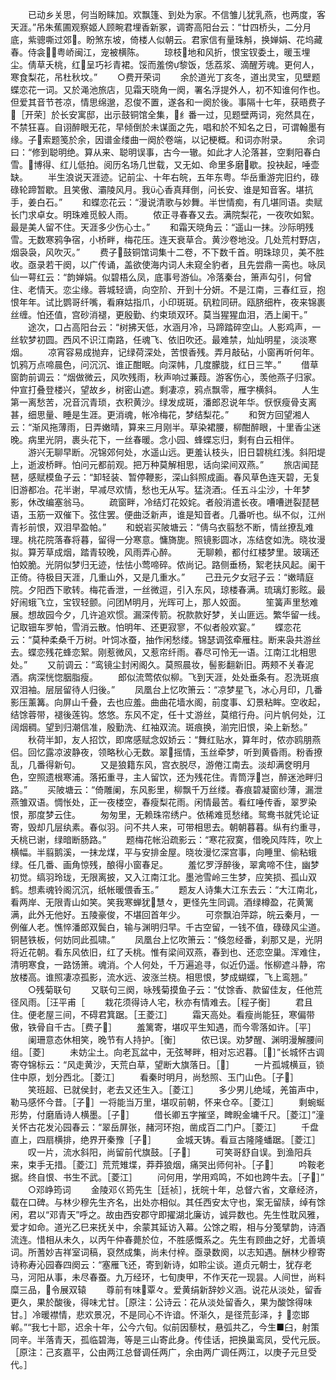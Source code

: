 <!-- { "loadSidebar": true } -->
　　已动乡关思，何当盼睐加。欢飘篷、到处为家。不信雏儿犹乳燕，也两度，客天涯。”吊朱蕉圃观察姬人顾畹君埋香新冢，调寄高阳台云：“廿四桥头，二分月底，紫骢嘶过郊。盼煞东坡，倚楼人似朝云。君家信有量珠斛，换婵娟、花坞藏春。侍衾，粤峤闽江，宠被横陈。
　　琼枝地和风折，恨宝钗委土，暖玉埋尘。倩草夭桃，红呈巧衫青裙。馁而羞傍黎饭，恁荔浆、滴醒芳魂。更何人，寒食梨花，吊杜秋坟。”
　　○费开荣词
　　余於道光丁亥冬，道出灵宝，见壁题蝶恋花一词。又於渑池旅店，见霜天晓角一阕，署名浮提外人，初不知谁何作也。但爱其音节苍凉，情思绵邈，忍俊不置，遂各和一阕於後。事隔十七年，获晤费子［开荣］於长安寓邸，出示鼓铜馆全集，纟番一过，见题壁两词，宛然具在，不禁狂喜。自诩醉眼无花，早倾倒於未谋面之先，唱和於不知名之日，可谓翰墨有缘。子索题笺於余，因谱金缕曲一阕於卷端，以记梗概。和词亦附录。
　　余词曰：“修到聪明绝。算从来、聪明误事，古今一辙。如此才人沦落甚，空剩阳春白雪。博得、红儿低拍。阅历名场几世载，又无如、命里多磨歇。投袂起，唾壶缺。
　　半生浪说天涯迹。记前尘、十年右皖，五年东粤。华岳重游完旧约，碌碌轮蹄暂歇。且笑傲、灞陵风月。我心香真拜倒，问长安、谁是知音客。堪抗手，姜白石。”
　　和蝶恋花云：“漫说清歌与妙舞。半世情痴，有几堪同语。卖赋长门求卓女。明珠难觅鲛人雨。
　　侬正寻春春又去。满院梨花，一夜吹如絮。最是美人留不住。天涯多少伤心士。”
　　和霜天晓角云：“遥山一抹。沙际明残雪。无数寒鸦争宿，小桥畔，梅花压。连天衰草合。黄沙卷地没。几处荒村野店，烟袅袅，风吹灭。”
　　费子鼓铜馆词集十二卷，不下数千首。明珠琼贝，美不胜收。亟录若干阕，以广传诵，盖欲使海内词人未窥全豹者，且先尝鼎一脔也。咏凤仙一萼红云：“韵婵娟。似碧梧么凤，底事号游仙。冷落秦台，箫声勾引，何曾住、老情天。恋尘缘。蓉城轻谪，向空阶、开到十分妍。不是江南，三春红豆，抱恨年年。试比鹦哥纤嘴，看麻姑指爪，小印斑斑。矾粒同研。瓯脐细杵，夜来锦裹丝缠。怕还值，宫砂消褪，更殷勤、约束琐双环。莫当猩猩血泪，洒上阑干。”
　　途次，口占高阳台云：“树拂天低，水涵月冷，马蹄踏碎空山。人影鸡声，一丝软梦初圆。西风不识江南路，任魂飞、依旧吹还。最难禁，灿灿明星，淡淡寒烟。
　　凉宵容易成抛弃，记绿荷深处，苦恨香残。弄月敲砧，小窗再听何年。饥鸦万点啼晨色，问沉沉、谁正酣眠。向深帏，几度朦胧，红日三竿。”
　　借草窗韵前调云：“烟做微云，风吹残雨，秋声响过蒹葭。游客伤心，羡他燕子归家。仲宣打叠登楼兴，望故乡，树密山遮。剩凄凉，鸦点飘零，雁字横斜。
　　人生第一离愁苦，况音沉青琐，衣积黄沙。绿发成斑，潘郎忍说年华。恹恹瘦骨支离甚，细思量、睡是生涯。更消魂，帐冷梅花，梦结梨花。”
　　和贺方回望湘人云：“渐风拖薄雨，日弄嫩晴，算来三月刚半。草染裙腰，柳酣醉眼，十里香尘迷晚。病里光阴，裹头花下，一丝春暖。念小园、蜂蝶忘归，剩有白云相伴。
　　游兴无聊早断。况锦郊何处，水遥山远。更羞认枝头，旧日碧桃红浅。斜阳堤上，逝波桥畔。怕问元都前观。把万种莫解相思，话向梁间双燕。”
　　旅店闻琵琶，感赋模鱼子云：“卸轻装、暂停鞭影，深山斜照成画。春风草色连天碧，无复旧游都冶。花半谢，早减尽欢情，愁也无从写。猛浇酒。任五斗尘沙，十年梦影，休改编塞翁马。
　　疏窗畔，冷结灯花姣姹。者般消遣长夜。嘈嘈迸裂琵琶语，玉筋一双催下。弦住罢。便曲泛新声，谁是知音者。几番听也。纵不似，江州青衫前恨，双泪早盈帕。”
　　和蜕岩买陂塘云：“倩乌衣翦愁不断，情丝撩乱难理。桃花院落春将暮，留得一分寒意。慵旖旎。照镜影圆冰，冻结奁如洗。晓妆漫拟。算芳草成烟，踏青较晚，风雨弄心醉。
　　无聊赖，都付红楼梦里。玻璃还怕姣脆。光阴似梦归无迹，怯怯小莺啼碎。侬尚记。路侧垂杨，絮老扶风起。阑干正倚。待极目天涯，几重山外，又是几重水。”
　　己丑元夕女冠子云：“嫩晴庭院。夕阳西下歌转。梅花香泄，一丝微逗，引入东风，琼楼春满。琉璃灯影眩。最好闹蛾飞立，宝钗轻颤。问团明月，光晖可上，那人姣面。
　　笙簧声里愁难展。想故园今夕，几许追欢惯。漏深传箭。祝款款好梦，关山匪远。繁华留一线。记取钿车罗帕，雪消云散。怕明年、还更寂寥，不似者般欢宴。”
　　蝶恋花云：“莫种柔桑千万树。叶饲冰蚕，抽作闲愁缕。锦瑟调弦牵雁柱。断来袅共游丝去。蝶恋残花蜂恋絮。刚惹微风，又惹帘纤雨。春尽可怜无一语。江南江北相思处。”
　　又前调云：“鸾镜尘封闲阁久。莫照晨妆，髻影翻新旧。两颊不关春泥酒。病深恍惚胭脂瘦。
　　郎似流莺侬似柳。飞到天涯，处处垂条有。忍洗斑痕双泪袖。层层留待人归後。”
　　凤凰台上忆吹箫云：“凉梦星飞，冰心月印，几番影压薰篝。向屏山千叠，去也应羞。曲曲花墙水阁，前度事、幻景粘眸。空收起，结馀蓉带，褪後莲钩。悠悠。东风不定，任十丈游丝，莫绾行舟。问片帆何处，江阔烟稠。望到归潮信准，殷勤洗、红袖双流。斑痕换，湔完旧恨，染上新愁。”
　　秋荷半卸，友人招饮，即席感赋念奴娇云：“舞红贴水，算年时，侬亦鸥朋燕侣。回忆露凉波静夜，领略秋心无数。翠摇情，玉丝牵梦，听到黄昏雨。粉香撩乱，几番得新句。
　　又是狼籍东风，宫衣脱尽，游倦江南去。淡却满奁明月色，空照遗根寒浦。落拓重寻，主人留饮，还为残花住。青筒浮岂，醉迷池畔归路。”
　　买陂塘云：“倚雕阑，东风影里，柳飘千万丝缕。春痕碧凝窗纱薄，漏泄燕雏双语。惆怅处，正一夜楼空，春瘦梨花雨。闲情最苦。看红唾传香，翠罗染恨，那度梦云住。
　　匆匆里，无赖珠帘绣户。依稀难觅愁绪。鸳鸯书就凭论证寄，毁却几层纨素。春似羽。问不共人来，可带相思去。朝朝暮暮。纵有约重寻，夭桃已谢，绿暗断肠路。”
　　题梅花帐沿疏影云：“寒花寂寞，借晚风阵阵，吹上横幅。半翦鹅溪，一抹龙煤，平与安排金屋。晓妆漫忆深宫事，向睡里、偷粘蛾绿。任几番、画角惊残，酿得小窗春足。
　　羞忆罗浮醉後，翠禽啼不住，幽梦初觉。缟羽玲珑，无限离披，又入江南江北。墨池雪岭三生梦，应笑损、孤山双鹤。想素魂铃阁沉沉，纸帐暖偎香玉。”
　　题友人诗集大江东去云：“大江南北，看两岸、无限青山如笑。笑我寒蝉犹慧々，更怪先生同调。酒绿樽盈，花黄篱满，此外无他好。五陵豪俊，不堪回首年少。
　　可奈飘泊萍踪，皖云秦月，一例催人老。憔悴潘郎双鬓白，输与渊明归早。千古空留，一钱不值，碌碌风尘道。铜琶铁板，何妨同此孤啸。”
　　凤凰台上忆吹箫云：“倏忽经番，刹那又是，光阴将近花朝。看东风依旧，红了夭桃。惟有梁间双燕，春到也、还恋空巢。浑难住，清明寒食，一路饧箫。魂消。个人何处，千万遍追寻，似近仍遥。怅柳遮斗静，帘放楼高。谁照凄凉孤影，流水远、波涨兰桡。相思恨，梦成蝴蝶，飞上鸾翘。”
　　○残菊联句
　　又联句三阕，咏残菊摸鱼子云：“仗馀香、款留佳友，任他荒径风雨。［汪平甫［
　　栽花须得诗人宅，秋亦有情难去。［程子衡］
　　君且住。便老屋三间，不碍君箕踞。［王菱江］
　　霜天高处。看瘦尚能狂，寒偏带傲，铁骨自千古。［费子］
　　羞篱寄，堪叹平生知遇，而今零落如许。［平］
　　阑珊意态休相笑，晚节有人持护。［衡］
　　侬已误。劝梦醒、渊明漫解腰间组。［菱］
　　未妨尘土。向老瓦盆中，无弦琴畔，相对忘迟暮。［］”长城怀古调寄夺锦标云：“风走黄沙，天荒白草，望断大旗落日。［］
　　一片孤城横亘，锁住中原，划分西北。［菱江］
　　看秦时明月，尚愁照、玉门山色。［子］
　　笑班超、已就侯封，老去又还生入。［菱江］
　　多少男儿绝域，羌笛声中，勒马感怀今昔。［子］一将能当万里，堪叹前朝，怀来仓卒。［菱江］
　　剩蜿蜒形势，付磨盾诗人横墨。［子］
　　借长卿五字摧坚，睥睨金墉千尺。［菱江］”潼关怀古花发沁园春云：“翠岳屏张，赭河环抱，凿成百二门户。［菱江］
　　千盘直上，四扇横排，绝界开秦豫［子］
　　金城天铸。看亘古隆隆蟠踞。［菱江］
　　叹一片，流水斜阳，尚留前代旗鼓。［子］
　　可笑哥舒自误。到渔阳兵来，束手无措。［菱江］荒荒雉堞，莽莽狼烟，痛哭出师何补。［子］
　　吟鞍老据。终自恨、书生不武。［菱江］
　　问何用，学用鸡鸣，不如也跨牛去。［子］”
　　○邓峥筠词
　　金陵邓ㄍ筠先生［廷祯］，抚皖十年，总督六省，文章经济，载在口碑。与林少穆先生齐名，出处亦相似。其任西安太守也，案无留牍，绰有馀闲，君以“邓青天”呼之。故由西安郡守即擢湖北廉访，诚异数也。先生性耽风雅，爱才如命。道光乙巳来抚关中，余蒙其延访入幕。公馀之暇，相与分笺擘韵，诗酒流连。惜相从未久，以丙午仲春薨於位，不胜感慨系之。先生有顾曲之好，尤善填词。所蓍妙吉祥室词稿，裒然成集，尚未付梓。亟录数阕，以志知遇。酬林少穆寄诗称寿沁园春四阕云：“塞雁飞还，寄到新诗，如聆尘谈。道贞元朝士，犹存老马，河阳从事，未尽春蚕。九万经环，七旬庚甲，不作天花一现昙。人间世，尚料糜三品，令展双辕
　　尊前有味覃々。爱黄绢新辞妙义涵。说花从淡处，留香更久，果於酸後，得味尤甘。［原注：公诗云：花从淡处留香久，果为酸馀得味甘。］冷暖襟情，悲欢景况，不是同心不许谙。怀渐久，是径荒彭泽，扌恋邯郸。”“我七十耶，迟余十年，公今六旬。似前因藜杖，悬弧共乙，今生■臼，射策同辛。半落青天，孤临碧海，等是三山寄此身。传佳话，把换巢鸾凤，受代元辰。［原注：己亥嘉平，公由两江总督调任两广，余由两广调任两江，以庚子元旦受代。］
